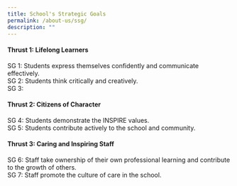 ```yaml
---
title: School's Strategic Goals
permalink: /about-us/ssg/
description: ""
---
```

#### Thrust 1: Lifelong Learners
SG 1: Students express themselves confidently and communicate effectively.&nbsp;&nbsp;<br>
SG 2: Students think critically and creatively.<br>
SG 3: 

#### Thrust 2: Citizens of Character<br>
SG 4: Students demonstrate the INSPIRE values.<br>
SG 5: Students contribute actively to the school and community.

#### Thrust 3: Caring and Inspiring Staff<br>
SG 6: Staff take ownership of their own professional learning and contribute to the growth of others.<br>
SG 7: Staff promote the culture of care in the school.